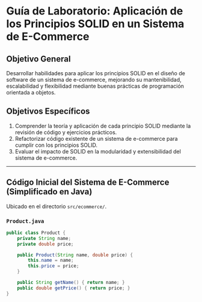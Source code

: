 # Guía de Laboratorio: Aplicación de los Principios SOLID en un Sistema de E-Commerce

## Objetivo General
Desarrollar habilidades para aplicar los principios SOLID en el diseño de software de un sistema de e-commerce, mejorando su mantenibilidad, escalabilidad y flexibilidad mediante buenas prácticas de programación orientada a objetos.

## Objetivos Específicos
1. Comprender la teoría y aplicación de cada principio SOLID mediante la revisión de código y ejercicios prácticos.
2. Refactorizar código existente de un sistema de e-commerce para cumplir con los principios SOLID.
3. Evaluar el impacto de SOLID en la modularidad y extensibilidad del sistema de e-commerce.

---

## Código Inicial del Sistema de E-Commerce (Simplificado en Java)

Ubicado en el directorio `src/ecommerce/`.

### `Product.java`
```java
public class Product {
    private String name;
    private double price;

    public Product(String name, double price) {
        this.name = name;
        this.price = price;
    }

    public String getName() { return name; }
    public double getPrice() { return price; }
}
